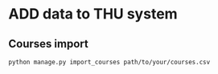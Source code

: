 # ADD data to THU system

## Courses import
``` shell
python manage.py import_courses path/to/your/courses.csv
```